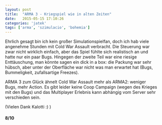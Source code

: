 ```yaml
---
layout: post
title:  "ARMA 3 - Kriegspiel wie in alten Zeiten"
date:   2015-05-15 17:10:26
categories: 'jatek'
tags: ['arma', 'szimulacio', 'bohemia']
---
```


<p>Ehrlich gesagt bin ich kein großer Simulationspielfan, doch ich hab viele angenehme Stunden mit Cold War Assault verbracht. Die Steuerung war zwar nicht wirklich einfach, aber das Spiel fühlte sich realistisch an und hatte nur ein paar Bugs. Hingegen der zweite Teil war eine riesige Enttäuschung, man könnte sagen ein dick in a box: die Packung war sehr hübsch, aber unter der Oberfläche war nicht was man erwartet hat (Bugs, Bummeligkeit, zufallsartige Freezes).</p>
<p>ARMA 3 zum Glück ähnelt Cold War Assault mehr als ARMA2: weniger Bugs, mehr Action. Es gibt leider keine Coop Campaign (wegen des Krieges mit den Bugs) und das Multiplayer Erlebnis kann abhängig vom Server sehr verschieden sein.</p>
<p>(Vielen Dank Kalotti :) )</p>
<h4>8/10</h4>